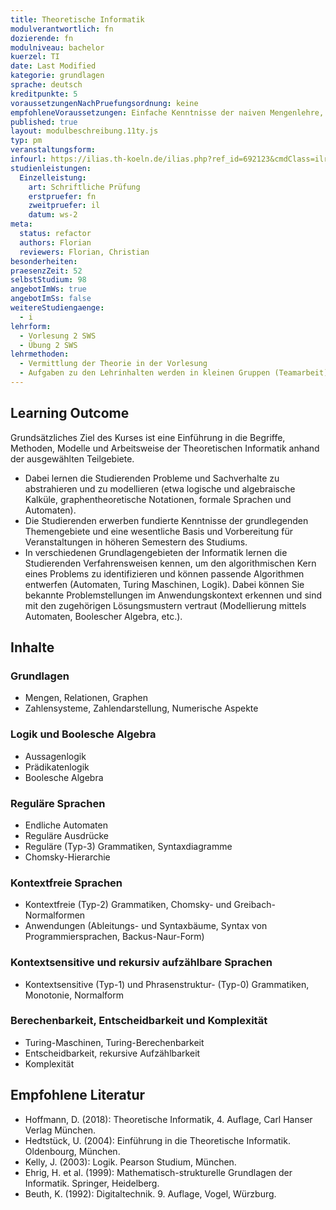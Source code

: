 ```yaml
---
title: Theoretische Informatik
modulverantwortlich: fn
dozierende: fn
modulniveau: bachelor
kuerzel: TI
date: Last Modified
kategorie: grundlagen
sprache: deutsch
kreditpunkte: 5
voraussetzungenNachPruefungsordnung: keine
empfohleneVoraussetzungen: Einfache Kenntnisse der naiven Mengenlehre, wie sie in der Schule vermittelt und bei der mathematischen Begriffsbildung verwendet werden.
published: true
layout: modulbeschreibung.11ty.js
typ: pm
veranstaltungsform:
infourl: https://ilias.th-koeln.de/ilias.php?ref_id=692123&cmdClass=ilrepositorygui&cmdNode=w4&baseClass=ilrepositorygui
studienleistungen:
  Einzelleistung:
    art: Schriftliche Prüfung
    erstpruefer: fn
    zweitpruefer: il
    datum: ws-2
meta:
  status: refactor
  authors: Florian
  reviewers: Florian, Christian
besonderheiten: 
praesenzZeit: 52
selbstStudium: 98
angebotImWs: true
angebotImSs: false
weitereStudiengaenge: 
  - i
lehrform:
  - Vorlesung 2 SWS
  - Übung 2 SWS
lehrmethoden:
  - Vermittlung der Theorie in der Vorlesung
  - Aufgaben zu den Lehrinhalten werden in kleinen Gruppen (Teamarbeit) selbständig gelöst. Die Lösungen sollen in den Übungsstunden vorgetragen und der Lösungsweg den Kommilitonen hierbei erläutert werden.  
---
```


## Learning Outcome
Grundsätzliches Ziel des Kurses ist eine Einführung in die Begriffe, Methoden, Modelle und Arbeitsweise der Theoretischen Informatik anhand der ausgewählten Teilgebiete.

- Dabei lernen die Studierenden Probleme und Sachverhalte zu abstrahieren und zu modellieren (etwa logische und algebraische Kalküle, graphentheoretische Notationen, formale Sprachen und Automaten).
- Die Studierenden erwerben fundierte Kenntnisse der grundlegenden Themengebiete und eine wesentliche Basis und Vorbereitung für Veranstaltungen in höheren Semestern des Studiums.
- In verschiedenen Grundlagengebieten der Informatik lernen die Studierenden Verfahrensweisen kennen, um den algorithmischen Kern eines Problems zu identifizieren und können passende Algorithmen entwerfen (Automaten, Turing Maschinen, Logik). Dabei können Sie bekannte Problemstellungen im Anwendungskontext erkennen und sind mit den zugehörigen Lösungsmustern vertraut (Modellierung mittels Automaten, Boolescher Algebra, etc.).

## Inhalte

### Grundlagen
  - Mengen, Relationen, Graphen
  - Zahlensysteme, Zahlendarstellung, Numerische Aspekte

### Logik und Boolesche Algebra
  - Aussagenlogik
  - Prädikatenlogik
  - Boolesche Algebra

### Reguläre Sprachen
  - Endliche Automaten
  - Reguläre Ausdrücke
  - Reguläre (Typ-3) Grammatiken, Syntaxdiagramme
  - Chomsky-Hierarchie

### Kontextfreie Sprachen
  - Kontextfreie (Typ-2) Grammatiken, Chomsky- und Greibach-Normalformen
  - Anwendungen (Ableitungs- und Syntaxbäume, Syntax von Programmiersprachen, Backus-Naur-Form)

### Kontextsensitive und rekursiv aufzählbare Sprachen
  - Kontextsensitive (Typ-1) und Phrasenstruktur- (Typ-0) Grammatiken, Monotonie, Normalform

### Berechenbarkeit, Entscheidbarkeit und Komplexität
  - Turing-Maschinen, Turing-Berechenbarkeit
  - Entscheidbarkeit, rekursive Aufzählbarkeit
  - Komplexität

## Empfohlene Literatur
- Hoffmann, D. (2018): Theoretische Informatik, 4. Auflage, Carl Hanser Verlag München.
- Hedtstück, U. (2004): Einführung in die Theoretische Informatik. Oldenbourg, München.
- Kelly, J. (2003): Logik. Pearson Studium, München.
- Ehrig, H. et al. (1999): Mathematisch-strukturelle Grundlagen der Informatik. Springer, Heidelberg.
- Beuth, K. (1992): Digitaltechnik. 9. Auflage, Vogel, Würzburg.

